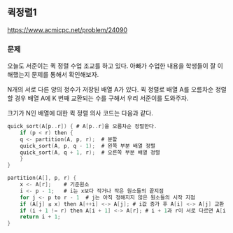 ## 퀵정렬1
https://www.acmicpc.net/problem/24090

### 문제
오늘도 서준이는 퀵 정렬 수업 조교를 하고 있다. 아빠가 수업한 내용을 학생들이 잘 이해했는지 문제를 통해서 확인해보자.

N개의 서로 다른 양의 정수가 저장된 배열 A가 있다. 퀵 정렬로 배열 A를 오름차순 정렬할 경우 배열 A에 K 번째 교환되는 수를 구해서 우리 서준이를 도와주자.

크기가 N인 배열에 대한 퀵 정렬 의사 코드는 다음과 같다.

``` c
quick_sort(A[p..r]) { # A[p..r]을 오름차순 정렬한다.
    if (p < r) then {
    q <- partition(A, p, r);  # 분할
    quick_sort(A, p, q - 1);  # 왼쪽 부분 배열 정렬
    quick_sort(A, q + 1, r);  # 오른쪽 부분 배열 정렬
    }
}

partition(A[], p, r) {
    x <- A[r];    # 기준원소
    i <- p - 1;   # i는 x보다 작거나 작은 원소들의 끝지점
    for j <- p to r - 1  # j는 아직 정해지지 않은 원소들의 시작 지점
    if (A[j] ≤ x) then A[++i] <-> A[j]; # i값 증가 후 A[i] <-> A[j] 교환
    if (i + 1 != r) then A[i + 1] <-> A[r]; # i + 1과 r이 서로 다르면 A[i + 1]과 A[r]을 교환
    return i + 1;
}
```